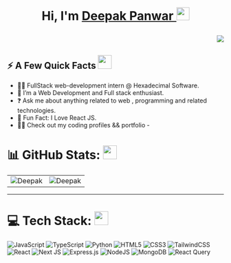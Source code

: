 <div>
  <h1 align="center"> Hi, I'm <a href="https://www.linkedin.com/in/deepak-panwar-21a6b7244/" target="_blank"> Deepak Panwar </a> <img src = "https://raw.githubusercontent.com/MartinHeinz/MartinHeinz/master/wave.gif" width = 30px> 
<p></h1>
<!-- <h3 align="right" > <img src="https://readme-typing-svg.herokuapp.com?color=0357F7&lines=MERN+Stack+Developer+%3A)" /> </h3> -->
<p align="right">
  <img src="https://readme-typing-svg.herokuapp.com?&font=IBM+Plex+Sans&color=abcdef&size=20&lines=Welcome+to+my+GitHub+Profile!;Crafting+UI+using+React.js+and+Next.js!;I'm+a+Software+Engineer+!;Bringing+ideas+to+life+with+creativity+and+code!" />
</p>

  <h2>⚡️ A Few Quick Facts <img src = "https://media2.giphy.com/media/QssGEmpkyEOhBCb7e1/giphy.gif?cid=ecf05e47a0n3gi1bfqntqmob8g9aid1oyj2wr3ds3mg700bl&rid=giphy.gif" width = 32px >  </h2> 
  <ul>
<!--     <li>👋 Hi, I’m Aashish Dhiman.</li> -->
    <li>🧑‍💼 FullStack web-development intern  @ Hexadecimal Software.</li>
    <li>👀 I’m a Web Development and Full stack enthusiast.</li>
<!--     <li>📖 I’m currently learning Full Stack Web Development.</li> -->
    <li>❓ Ask me about anything related to web , programming and related technologies.</li>
    <li>🎉 Fun Fact: I Love React JS.</li>    
    <!-- <li>📙 Check out my <a href="https://drive.google.com/file/d/198x-q_j3LrFScMkx_6NgU9DpeZUAqq6K/view?usp=sharing" target="_blank" rel="noreferrer">resume</a>.</li>  -->
<!--     <li>📙 Check out my <a href="https://portfolio-aashish.vercel.app/" target="_blank" rel="noreferrer">portfolio</a>.</li>  -->
    <li>🧑‍💻 Check out my coding profiles && portfolio -
      <!-- <ul>
        <li>
            <a href="https://leetcode.com/u/Deepak12321/" target=”_blank”>Leetcode</a></li> 
        <li>
            <a href="https://portfolio-one-gold-76.vercel.app/" target=”_blank”>Portfolio</a></li> 
        </li>
        </li>
        </li>
      </ul> -->
  </ul>
</div>

<!-- [![](https://visitcount.itsvg.in/api?id=aashish-dhiman&icon=0&color=0)](https://visitcount.itsvg.in) -->

# 📊 GitHub Stats: <img src = "https://media2.giphy.com/media/QssGEmpkyEOhBCb7e1/giphy.gif?cid=ecf05e47a0n3gi1bfqntqmob8g9aid1oyj2wr3ds3mg700bl&rid=giphy.gif" width = 32px>

<table>
  <tr>
    <td><img src="https://github-readme-stats.vercel.app/api?username=deepak1051&show_icons=true&theme=dark&locale=en" alt="Deepak" /></td>
    <td><img src="https://github-readme-stats.vercel.app/api/top-langs?username=deepak1051&show_icons=true&theme=dark&locale=en&layout=compact" alt="Deepak" /></td>
  </tr>
</table>

---

# 💻 Tech Stack: <img src = "https://media2.giphy.com/media/QssGEmpkyEOhBCb7e1/giphy.gif?cid=ecf05e47a0n3gi1bfqntqmob8g9aid1oyj2wr3ds3mg700bl&rid=giphy.gif" width = 32px>

![JavaScript](https://img.shields.io/badge/javascript-%23323330.svg?style=for-the-badge&logo=javascript&logoColor=%23F7DF1E) ![TypeScript](https://img.shields.io/badge/typescript-%23007ACC.svg?style=for-the-badge&logo=typescript&logoColor=white) ![Python](https://img.shields.io/badge/python-3670A0?style=for-the-badge&logo=python&logoColor=ffdd54) ![HTML5](https://img.shields.io/badge/html5-%23E34F26.svg?style=for-the-badge&logo=html5&logoColor=white) ![CSS3](https://img.shields.io/badge/css3-%231572B6.svg?style=for-the-badge&logo=css3&logoColor=white) ![TailwindCSS](https://img.shields.io/badge/tailwindcss-%2338B2AC.svg?style=for-the-badge&logo=tailwind-css&logoColor=white) ![React](https://img.shields.io/badge/react-%2320232a.svg?style=for-the-badge&logo=react&logoColor=%2361DAFB) ![Next JS](https://img.shields.io/badge/Next-black?style=for-the-badge&logo=next.js&logoColor=white) ![Express.js](https://img.shields.io/badge/express.js-%23404d59.svg?style=for-the-badge&logo=express&logoColor=%2361DAFB) ![NodeJS](https://img.shields.io/badge/node.js-6DA55F?style=for-the-badge&logo=node.js&logoColor=white) ![MongoDB](https://img.shields.io/badge/MongoDB-%234ea94b.svg?style=for-the-badge&logo=mongodb&logoColor=white) ![React Query](https://img.shields.io/badge/-React%20Query-FF4154?style=for-the-badge&logo=react%20query&logoColor=white)
